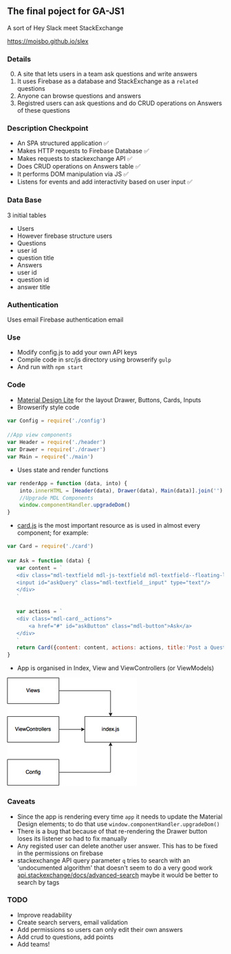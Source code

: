 ## The final poject for GA-JS1

A sort of Hey Slack meet StackExchange

https://moisbo.github.io/slex

### Details 

0. A site that lets users in a team ask questions and write answers 
0. It uses Firebase as a database and StackExchange as a `related` questions
0. Anyone can browse questions and answers
0. Registred users can ask questions and do CRUD operations on Answers of these questions

### Description Checkpoint

- An SPA structured application :white_check_mark:
- Makes HTTP requests to Firebase Database :white_check_mark:
- Makes requests to stackexchange API :white_check_mark:
- Does CRUD operations on Answers table :white_check_mark:
- It performs DOM manipulation via JS :white_check_mark:
- Listens for events and add interactivity based on user input :white_check_mark:

### Data Base

3 initial tables
- Users
 - However firebase structure users
- Questions
 - user id
 - question title
- Answers
 - user id
 - question id
 - answer title

### Authentication

Uses email Firebase authentication email

### Use

- Modify config.js to add your own API keys
- Compile code in src/js directory using browserify
    `gulp`
- And run with `npm start`

### Code

- [Material Design Lite](https://getmdl.io/) for the layout Drawer, Buttons, Cards, Inputs
- Browserify style code
```javascript
var Config = require('./config')

//App view components
var Header = require('./header')
var Drawer = require('./drawer')
var Main = require('./main')
```
- Uses state and render functions
```javascript
var renderApp = function (data, into) {
    into.innerHTML = [Header(data), Drawer(data), Main(data)].join('') 
    //Upgrade MDL Components
    window.componentHandler.upgradeDom()
}
```
- [card.js](./src/js/card.js) is the most important resource as is used in almost every component; for example: 
 ```javascript
var Card = require('./card')

var Ask = function (data) {
    var content = `
    <div class="mdl-textfield mdl-js-textfield mdl-textfield--floating-label">
    <input id="askQuery" class="mdl-textfield__input" type="text"/>
    </div>
    `

    var actions = `
    <div class="mdl-card__actions">
        <a href="#" id="askButton" class="mdl-button">Ask</a>
    </div>
    `
    return Card({content: content, actions: actions, title:'Post a Question'})
}
 ```
- App is organised in Index, View and ViewControllers (or ViewModels)

![alt text](./doc/diagram.png "Diagram")


### Caveats

- Since the app is rendering every time `app` it needs to update the Material Design elements; 
to do that use `window.componentHandler.upgradeDom()` 
- There is a bug that because of that re-rendering the Drawer button loses its listener so had to fix manually
- Any registed user can delete another user answer. This has to be fixed in the permissions on firebase
- stackexchange API query parameter `q` tries to search with an 'undocumented algorithm'
 that doesn't seem to do a very good work [api.stackexchange/docs/advanced-search](https://api.stackexchange.com/docs/advanced-search)
maybe it would be better to search by tags

### TODO

- Improve readability
- Create search servers, email validation
- Add permissions so users can only edit their own answers
- Add crud to questions, add points
- Add teams!